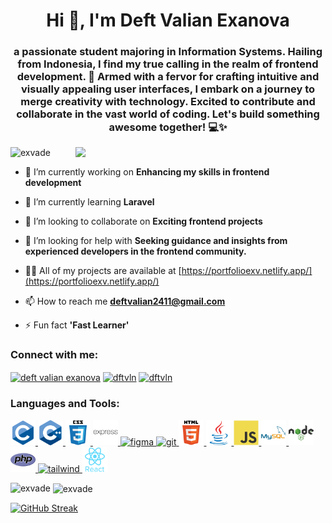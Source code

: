 <h1 align="center">Hi 👋, I'm Deft Valian Exanova</h1>
<h3 align="center">a passionate student majoring in Information Systems. Hailing from Indonesia, I find my true calling in the realm of frontend development. 🚀 Armed with a fervor for crafting intuitive and visually appealing user interfaces, I embark on a journey to merge creativity with technology. Excited to contribute and collaborate in the vast world of coding. Let's build something awesome together! 💻✨</h3>
<img align="right" lat="Coding Gif" width="400px" src="https://cdn.dribbble.com/users/600557/screenshots/3625204/media/fcab62316b56f66ea4a4268fae3335a4.gif">

<p align="left"> <img src="https://komarev.com/ghpvc/?username=exvade&label=Profile%20views&color=0e75b6&style=flat" alt="exvade" /> </p>

- 🔭 I’m currently working on **Enhancing my skills in frontend development**

- 🌱 I’m currently learning **Laravel**

- 👯 I’m looking to collaborate on **Exciting frontend projects**

- 🤝 I’m looking for help with **Seeking guidance and insights from experienced developers in the frontend community.**

- 👨‍💻 All of my projects are available at [https://portfolioexv.netlify.app/](https://portfolioexv.netlify.app/)

- 📫 How to reach me **deftvalian2411@gmail.com**

- ⚡ Fun fact **'Fast Learner'**

<h3 align="left">Connect with me:</h3>
<p align="left">
<a href="https://linkedin.com/in/deft valian exanova" target="blank"><img align="center" src="https://raw.githubusercontent.com/rahuldkjain/github-profile-readme-generator/master/src/images/icons/Social/linked-in-alt.svg" alt="deft valian exanova" height="30" width="40" /></a>
<a href="https://instagram.com/dftvln" target="blank"><img align="center" src="https://raw.githubusercontent.com/rahuldkjain/github-profile-readme-generator/master/src/images/icons/Social/instagram.svg" alt="dftvln" height="30" width="40" /></a>
<a href="https://discord.gg/dftvln" target="blank"><img align="center" src="https://raw.githubusercontent.com/rahuldkjain/github-profile-readme-generator/master/src/images/icons/Social/discord.svg" alt="dftvln" height="30" width="40" /></a>
</p>

<h3 align="left">Languages and Tools:</h3>
<p align="left" style="text-decoration:none;"> <a href="https://www.cprogramming.com/" target="_blank" rel="noreferrer"> <img src="https://raw.githubusercontent.com/devicons/devicon/master/icons/c/c-original.svg" alt="c" width="40" height="40"/> </a> <a href="https://www.w3schools.com/cpp/" target="_blank" rel="noreferrer"> <img src="https://raw.githubusercontent.com/devicons/devicon/master/icons/cplusplus/cplusplus-original.svg" alt="cplusplus" width="40" height="40"/> </a> <a href="https://www.w3schools.com/css/" target="_blank" rel="noreferrer"> <img src="https://raw.githubusercontent.com/devicons/devicon/master/icons/css3/css3-original-wordmark.svg" alt="css3" width="40" height="40"/> </a> <a href="https://expressjs.com" target="_blank" rel="noreferrer"> <img src="https://raw.githubusercontent.com/devicons/devicon/master/icons/express/express-original-wordmark.svg" alt="express" width="40" height="40"/> </a> <a href="https://www.figma.com/" target="_blank" rel="noreferrer"> <img src="https://www.vectorlogo.zone/logos/figma/figma-icon.svg" alt="figma" width="40" height="40"/> </a> <a href="https://git-scm.com/" target="_blank" rel="noreferrer"> <img src="https://www.vectorlogo.zone/logos/git-scm/git-scm-icon.svg" alt="git" width="40" height="40"/> </a> <a href="https://www.w3.org/html/" target="_blank" rel="noreferrer"> <img src="https://raw.githubusercontent.com/devicons/devicon/master/icons/html5/html5-original-wordmark.svg" alt="html5" width="40" height="40"/> </a> <a href="https://www.java.com" target="_blank" rel="noreferrer"> <img src="https://raw.githubusercontent.com/devicons/devicon/master/icons/java/java-original.svg" alt="java" width="40" height="40"/> </a> <a href="https://developer.mozilla.org/en-US/docs/Web/JavaScript" target="_blank" rel="noreferrer"> <img src="https://raw.githubusercontent.com/devicons/devicon/master/icons/javascript/javascript-original.svg" alt="javascript" width="40" height="40"/> </a> <a href="https://www.mysql.com/" target="_blank" rel="noreferrer"> <img src="https://raw.githubusercontent.com/devicons/devicon/master/icons/mysql/mysql-original-wordmark.svg" alt="mysql" width="40" height="40"/> </a> <a href="https://nodejs.org" target="_blank" rel="noreferrer"> <img src="https://raw.githubusercontent.com/devicons/devicon/master/icons/nodejs/nodejs-original-wordmark.svg" alt="nodejs" width="40" height="40"/> </a> <a href="https://www.php.net" target="_blank" rel="noreferrer"> <img src="https://raw.githubusercontent.com/devicons/devicon/master/icons/php/php-original.svg" alt="php" width="40" height="40"/> </a> <a href="https://tailwindcss.com/" target="_blank" rel="noreferrer"> <img src="https://www.vectorlogo.zone/logos/tailwindcss/tailwindcss-icon.svg" alt="tailwind" width="40" height="40"/> </a>
<a href="https://reactjs.org/" target="_blank" rel="noreferrer"> <img src="https://raw.githubusercontent.com/devicons/devicon/master/icons/react/react-original-wordmark.svg" alt="react" width="40" height="40"/> </a></p>

<p><img align="left" src="https://github-readme-stats.vercel.app/api/top-langs?username=exvade&show_icons=true&locale=en&layout=compact" alt="exvade" /></p>

<p>&nbsp;<img align="center" src="https://github-readme-stats.vercel.app/api?username=exvade&show_icons=true&locale=en" alt="exvade" /></p>

[![GitHub Streak](https://streak-stats.demolab.com/?user=Exvade)](https://git.io/streak-stats)

